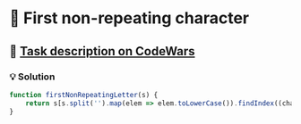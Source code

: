 # 📝 First non-repeating character

## 🔗 [Task description on CodeWars](https://www.codewars.com/kata/52bc74d4ac05d0945d00054e)

### 💡 Solution

```javascript
function firstNonRepeatingLetter(s) {
    return s[s.split('').map(elem => elem.toLowerCase()).findIndex((char, i, arr) => arr.indexOf(char) === arr.lastIndexOf(char))] || '';
}
```

